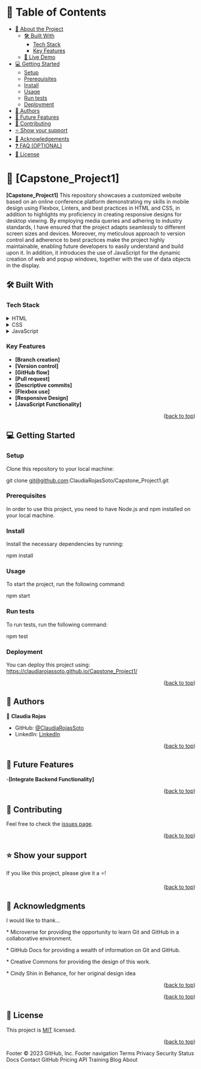 <a name="readme-top"></a>

<!--
HOW TO USE:
This is an example of how you may give instructions on setting up your project locally.
Modify this file to match your project and remove sections that don't apply.
REQUIRED SECTIONS:
- Table of Contents
- About the Project
  - Built With
  - Live Demo
- Getting Started
- Authors
- Future Features
- Contributing
- Show your support
- Acknowledgements
- License
OPTIONAL SECTIONS:
- FAQ
After you're finished please remove all the comments and instructions!
-->


  <!-- You are encouraged to replace this logo with your own! Otherwise you can also remove it. -->


<!-- TABLE OF CONTENTS -->

# 📗 Table of Contents

- [📖 About the Project](#about-project)
  - [🛠 Built With](#built-with)
    - [Tech Stack](#tech-stack)
    - [Key Features](#key-features)
  - [🚀 Live Demo](#live-demo)
- [💻 Getting Started](#getting-started)
  - [Setup](#setup)
  - [Prerequisites](#prerequisites)
  - [Install](#install)
  - [Usage](#usage)
  - [Run tests](#run-tests)
  - [Deployment](#deployment)
- [👥 Authors](#authors)
- [🔭 Future Features](#future-features)
- [🤝 Contributing](#contributing)
- [⭐️ Show your support](#support)
- [🙏 Acknowledgements](#acknowledgements)
- [❓ FAQ (OPTIONAL)](#faq)
- [📝 License](#license)

<!-- PROJECT DESCRIPTION -->

# 📖 [Capstone_Project1] <a name="about-project"></a>

**[Capstone_Project1]** 
This repository showcases a customized website based on an online conference platform demonstrating my skills in mobile design using Flexbox, Linters, and best practices in HTML and CSS, in addition to highlights my proficiency in creating responsive designs for desktop viewing. By employing media queries and adhering to industry standards, I have ensured that the project adapts seamlessly to different screen sizes and devices. Moreover, my meticulous approach to version control and adherence to best practices make the project highly maintainable, enabling future developers to easily understand and build upon it. In addition, it introduces the use of JavaScript for the dynamic creation of web and popup windows, together with the use of data objects in the display.

## 🛠 Built With <a name="built-with"></a>

### Tech Stack <a name="tech-stack"></a>


<details>
  <summary>HTML</summary>
</details>

<details>
  <summary>CSS</summary>
</details>

<details>
  <summary>JavaScript</summary>
</details>
<!-- Features -->

### Key Features <a name="key-features"></a>

- **[Branch creation]**
- **[Version control]**
- **[GitHub flow]**
- **[Pull request]**
- **[Descriptive commits]**
- **[Flexbox use]**
- **[Responsive Design]**
- **[JavaScript Functionality]**

<p align="right">(<a href="#readme-top">back to top</a>)</p>

<!-- LIVE DEMO -->


<!-- GETTING STARTED -->

## 💻 Getting Started <a name="getting-started"></a>

### Setup
Clone this repository to your local machine:

git clone git@github.com:ClaudiaRojasSoto/Capstone_Project1.git


### Prerequisites

In order to use this project, you need to have Node.js and npm installed on your local machine.

### Install

Install the necessary dependencies by running:

npm install

<!--
Example command:
```sh
  cd my-project
  gem install
```
--->

### Usage

To start the project, run the following command:

npm start

<!--
Example command:
```sh
  rails server
```
--->

### Run tests

To run tests, run the following command:

  npm test

<!--
Example command:
```sh
  bin/rails test test/models/article_test.rb
```
--->

### Deployment

You can deploy this project using: https://claudiarojassoto.github.io/Capstone_Project1/



<!--
Example:
```sh
```
 -->

<p align="right">(<a href="#readme-top">back to top</a>)</p>

<!-- AUTHORS -->

## 👥 Authors <a name="authors"></a>


👤 **Claudia Rojas**

- GitHub: [@ClaudiaRojasSoto](https://github.com/ClaudiaRojasSoto)
- LinkedIn: [LinkedIn](https://www.linkedin.com/in/claudia-soto-260504208/)


<p align="right">(<a href="#readme-top">back to top</a>)</p>

<!-- FUTURE FEATURES -->

## 🔭 Future Features <a name="future-features"></a>


-**[Integrate Backend Functionality]**

<p align="right">(<a href="#readme-top">back to top</a>)</p>

<!-- CONTRIBUTING -->

## 🤝 Contributing <a name="contributing"></a>

Feel free to check the [issues page](https://github.com/ClaudiaRojasSoto/Capstone_Project1).

<p align="right">(<a href="#readme-top">back to top</a>)</p>

<!-- SUPPORT -->

## ⭐️ Show your support <a name="support"></a>


If you like this project, please give it a ⭐️!

<p align="right">(<a href="#readme-top">back to top</a>)</p>

<!-- ACKNOWLEDGEMENTS -->

## 🙏 Acknowledgments <a name="acknowledgements"></a>


I would like to thank...
<p> * Microverse for providing the opportunity to learn Git and GitHub in a collaborative environment.</p>
<p> * GitHub Docs for providing a wealth of information on Git and GitHub.</p>
<p> * Creative Commons for providing the design of this work.</p>
<p> * Cindy Shin in Behance, for her original design idea</p>

<p align="right">(<a href="#readme-top">back to top</a>)</p>

<!-- FAQ (optional) -->


<p align="right">(<a href="#readme-top">back to top</a>)</p>

<!-- LICENSE -->

## 📝 License <a name="license"></a>

This project is [MIT](./LICENSE) licensed.


<p align="right">(<a href="#readme-top">back to top</a>)</p>
Footer
© 2023 GitHub, Inc.
Footer navigation
Terms
Privacy
Security
Status
Docs
Contact GitHub
Pricing
API
Training
Blog
About
